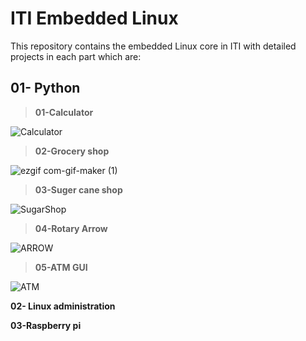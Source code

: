  # ITI Embedded Linux
 This repository contains the embedded Linux core  in ITI with detailed  projects in each part which are: 
 
## **01- Python**
 
 > **01-Calculator** 
  
![Calculator](https://user-images.githubusercontent.com/115734048/211109895-4c105c41-5414-477a-9f1b-0946eec6f4fc.gif)


 > **02-Grocery shop** 
   
![ezgif com-gif-maker (1)](https://user-images.githubusercontent.com/115734048/213896971-1a3e2405-46c1-4b3c-b23e-28c603a58a2a.gif)
   

 > **03-Suger cane shop** 

![SugarShop](https://user-images.githubusercontent.com/115734048/213588099-c50ac11b-223b-4e73-89e7-82e6373aeeb1.gif)


 > **04-Rotary Arrow**
 
 ![ARROW](https://user-images.githubusercontent.com/115734048/215369204-b77c3c13-100d-4869-a5d9-151f471c6bbe.gif)


 > **05-ATM GUI** 
 
 ![ATM](https://user-images.githubusercontent.com/115734048/215300188-5e6359ba-07e6-45a5-823c-2ee7cb38ec7c.gif)
 
 
 **02- Linux administration** 
 
 
 **03-Raspberry pi**
